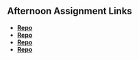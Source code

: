 ## Afternoon Assignment Links

* **[Repo](https://github.com/acaptainb/sport-betting)**
* **[Repo](https://github.com/acaptainb/Ice-cream-parlor)**
* **[Repo](https://github.com/acaptainb/js)**
* **[Repo](https://github.com/acaptainb/)**
